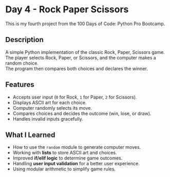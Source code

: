 # Day 4 - Rock Paper Scissors
This is my fourth project from the 100 Days of Code: Python Pro Bootcamp.

## Description
A simple Python implementation of the classic Rock, Paper, Scissors game.  
The player selects Rock, Paper, or Scissors, and the computer makes a random choice.  
The program then compares both choices and declares the winner.

## Features
- Accepts user input (`0` for Rock, `1` for Paper, `2` for Scissors).
- Displays ASCII art for each choice.
- Computer randomly selects its move.
- Compares choices and decides the outcome (win, lose, or draw).
- Handles invalid inputs gracefully.

## What I Learned
- How to use the `random` module to generate computer moves.
- Working with **lists** to store ASCII art and choices.
- Improved **if/elif logic** to determine game outcomes.
- Handling **user input validation** for a better user experience.
- Using modular arithmetic to simplify game rules.